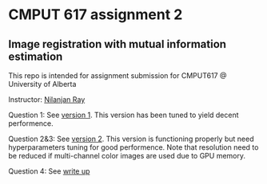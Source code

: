 # CMPUT 617 assignment 2
## Image registration with mutual information estimation

This repo is intended for assignment submission for CMPUT617 @ University of Alberta

Instructor: [Nilanjan Ray](https://webdocs.cs.ualberta.ca/~nray1/)

Question 1: See [version 1](https://github.com/stwklu/cmput617/blob/master/assignment2/assignment2_v1.ipynb). This version has been tuned to yield decent performence.

Question 2&3: See [version 2](https://github.com/stwklu/cmput617/blob/master/assignment2/assignment2_v2.ipynb). This version is functioning properly but need hyperparameters tuning for good performence. Note that resolution need to be reduced if multi-channel color images are used due to GPU memory.

Question 4: See [write up](https://github.com/stwklu/cmput617/blob/master/assignment2/question4_writeup.pdf)
